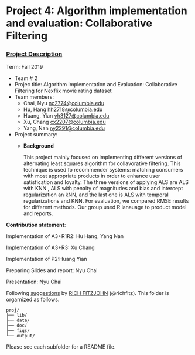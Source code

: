# Project 4: Algorithm implementation and evaluation: Collaborative Filtering

### [Project Description](doc/project4_desc.md)

Term: Fall 2019

+ Team # 2
+ Projec title: Algorithm Implementation and Evaluation: Collaborative Filtering for Nexflix movie rating dataset
+ Team members:
	+ Chai, Nyu nc2774@columbia.edu
	+ Hu, Hang hh2718@columbia.edu
	+ Huang, Yian yh3127@columbia.edu
	+ Xu, Chang cx2207@columbia.edu
	+ Yang, Nan ny2291@columbia.edu
+ Project summary: 
	+ **Background** 
       
        This project mainly focused on implementing different versions of alternating least squares algorithm for collavorative filtering. This technique is used fo recommender systems: matching consumers with most appropriate products in order to enhance user satisfication and loyalty.
        The three versions of applying ALS are ALS with KNN , ALS with penalty of magnitudes and bias and intercept regularization an kNN, and the last one is  ALS with temporal regularizations and KNN. For evaluation, we compared RMSE results for different methods. Our group used R lanauage to product model and reports.


**Contribution statement**: 

Implementation of A3+R1R2: Hu Hang, Yang Nan

Implementation of A3+R3: Xu Chang

Implementation of P2:Huang Yian

Preparing Slides and report: Nyu Chai

Presentation: Nyu Chai


Following [suggestions](http://nicercode.github.io/blog/2013-04-05-projects/) by [RICH FITZJOHN](http://nicercode.github.io/about/#Team) (@richfitz). This folder is orgarnized as follows.

```
proj/
├── lib/
├── data/
├── doc/
├── figs/
└── output/
```

Please see each subfolder for a README file.
